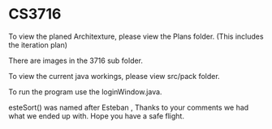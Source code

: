 CS3716
======

To view the planed Architexture, please view the Plans folder. (This includes the iteration plan)

There are images in the 3716 sub folder.

To view the current java workings, please view src/pack folder.


To run the program use the loginWindow.java.

esteSort() was named after Esteban , Thanks to your comments we had what we ended up with. Hope you have a safe flight.

  
